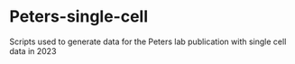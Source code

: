 # Peters-single-cell
Scripts used to generate data for the Peters lab publication with single cell data in 2023
